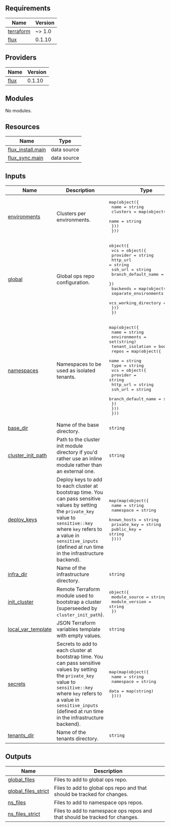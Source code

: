 <!-- BEGIN_TF_DOCS -->

## Requirements

| Name                                                                     | Version |
| ------------------------------------------------------------------------ | ------- |
| <a name="requirement_terraform"></a> [terraform](#requirement_terraform) | ~> 1.0  |
| <a name="requirement_flux"></a> [flux](#requirement_flux)                | 0.1.10  |

## Providers

| Name                                                | Version |
| --------------------------------------------------- | ------- |
| <a name="provider_flux"></a> [flux](#provider_flux) | 0.1.10  |

## Modules

No modules.

## Resources

| Name | Type |
| --- | --- |
| [flux_install.main](https://registry.terraform.io/providers/fluxcd/flux/0.1.10/docs/data-sources/install) | data source |
| [flux_sync.main](https://registry.terraform.io/providers/fluxcd/flux/0.1.10/docs/data-sources/sync) | data source |

## Inputs

| Name | Description | Type | Default | Required |
| --- | --- | --- | --- | :-: |
| <a name="input_environments"></a> [environments](#input_environments) | Clusters per environments. | <pre>map(object({<br> name = string<br> clusters = map(object({<br> name = string<br> }))<br> }))</pre> | n/a | yes |
| <a name="input_global"></a> [global](#input_global) | Global ops repo configuration. | <pre>object({<br> vcs = object({<br> provider = string<br> http_url = string<br> ssh_url = string<br> branch_default_name = string<br> })<br> backends = map(object({<br> separate_environments = bool<br> vcs_working_directory = string<br> }))<br> })</pre> | n/a | yes |
| <a name="input_namespaces"></a> [namespaces](#input_namespaces) | Namespaces to be used as isolated tenants. | <pre>map(object({<br> name = string<br> environments = set(string)<br> tenant_isolation = bool<br> repos = map(object({<br> name = string<br> type = string<br> vcs = object({<br> provider = string<br> http_url = string<br> ssh_url = string<br> branch_default_name = string<br> })<br> }))<br> }))</pre> | n/a | yes |
| <a name="input_base_dir"></a> [base_dir](#input_base_dir) | Name of the base directory. | `string` | `"_base"` | no |
| <a name="input_cluster_init_path"></a> [cluster_init_path](#input_cluster_init_path) | Path to the cluster init module directory if you'd rather use an inline module rather than an external one. | `string` | `null` | no |
| <a name="input_deploy_keys"></a> [deploy_keys](#input_deploy_keys) | Deploy keys to add to each cluster at bootstrap time. You can pass sensitive values by setting the `private_key` value to `sensitive::key` where `key` refers to a value in `sensitive_inputs` (defined at run time in the infrastructure backend). | <pre>map(map(object({<br> name = string<br> namespace = string<br> known_hosts = string<br> private_key = string<br> public_key = string<br> })))</pre> | `{}` | no |
| <a name="input_infra_dir"></a> [infra_dir](#input_infra_dir) | Name of the infrastructure directory. | `string` | `"_init"` | no |
| <a name="input_init_cluster"></a> [init_cluster](#input_init_cluster) | Remote Terraform module used to bootstrap a cluster (superseeded by `cluster_init_path`). | <pre>object({<br> module_source = string<br> module_version = string<br> })</pre> | <pre>{<br> "module_source": "Olivr/init-cluster/flux",<br> "module_version": null<br>}</pre> | no |
| <a name="input_local_var_template"></a> [local_var_template](#input_local_var_template) | JSON Terraform variables template with empty values. | `string` | `""` | no |
| <a name="input_secrets"></a> [secrets](#input_secrets) | Secrets to add to each cluster at bootstrap time. You can pass sensitive values by setting the `private_key` value to `sensitive::key` where `key` refers to a value in `sensitive_inputs` (defined at run time in the infrastructure backend). | <pre>map(map(object({<br> name = string<br> namespace = string<br> data = map(string)<br> })))</pre> | `{}` | no |
| <a name="input_tenants_dir"></a> [tenants_dir](#input_tenants_dir) | Name of the tenants directory. | `string` | `"tenants"` | no |

## Outputs

| Name | Description |
| --- | --- |
| <a name="output_global_files"></a> [global_files](#output_global_files) | Files to add to global ops repo. |
| <a name="output_global_files_strict"></a> [global_files_strict](#output_global_files_strict) | Files to add to global ops repo and that should be tracked for changes. |
| <a name="output_ns_files"></a> [ns_files](#output_ns_files) | Files to add to namespace ops repos. |
| <a name="output_ns_files_strict"></a> [ns_files_strict](#output_ns_files_strict) | Files to add to namespace ops repos and that should be tracked for changes. |

<!-- END_TF_DOCS -->
